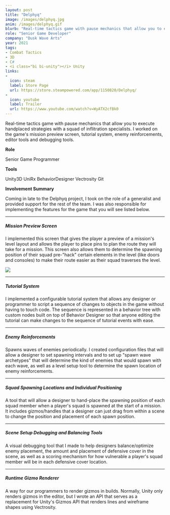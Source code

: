 ```yaml
---
layout: post
title: "Delphyq"
image: /images/delphyq.jpg
anim: /images/delphyq.gif
blurb: "Real-time tactics game with pause mechanics that allow you to execute handplaced strategies."
role: "Senior Game Developer"
company: "Dusk Wave Arts"
year: 2021
tags:
- Combat Tactics
- 3D
- C#
- <i class="bi bi-unity"></i> Unity
links:
-
  icon: steam
  label: Store Page
  url: https://store.steampowered.com/app/1150820/Delphyq/
-
  icon: youtube
  label: Trailer
  url: https://www.youtube.com/watch?v=WyATX2cfBk0
---
```


Real-time tactics game with pause mechanics that allow you to execute handplaced strategies with a squad of inflitration specialists. I worked on the game's mission preview screen, tutorial system, enemy reinforcements, editor tools and debugging tools.

<!--more-->

<div class="container-xl p-4 mb-3 fs-5 bg-dark-subtle rounded">
  <div class="row p-1">
    <div class="row">
      <div class="col-lg-4">
        <strong>Role</strong>
        <p>Senior Game Programmer</p>
        <strong>Tools</strong>
        <p>
          <span class="badge text-bg-secondary">Unity3D</span>
          <span class="badge text-bg-secondary">UniRx</span>
          <span class="badge text-bg-secondary">BehaviorDesigner</span>
          <span class="badge text-bg-secondary">Vectrosity</span>
          <span class="badge text-bg-secondary">Git</span>
        </p>
      </div>
      <div class="col-lg-8">
        <strong>Involvement Summary</strong>
        <p>Coming in late to the Delphyq project, I took on the role of a generalist and provided support for the rest of the team. I was also responsible for implementing the features for the game that you will see listed below.</p>
      </div>
    </div>
  </div>
</div>
<hr/>
<div class="row p-1">
  <div class="col-lg-5">
    <h5>Mission Preview Screen</h5>
    <p>I implemented this screen that gives the player a preview of a mission's level layout and allows the player to place pins to plan the route they will take for a mission. This screen also allows them to determine the spawning position of their squad pre-"hack" certain elements in the level (like doors and consoles) to make their route easier as their squad traverses the level.</p>
  </div>
  <div class="col-lg-7">
    <img src="/images/delphyq_corkboard.jpg" class="img-fluid">
  </div>
</div>

---

##### Tutorial System

I implemented a configurable tutorial system that allows any designer or programmer to script a sequence of changes to objects in the game without having to touch code. The sequence is represented in a behavior tree with custom nodes built on top of Behavior Designer so that anyone editing the tutorial can make changes to the sequence of tutorial events with ease.

---

##### Enemy Reinforcements

Spawns waves of enemies periodically. I created configuration files that will allow a designer to set spawning intervals and to set up "spawn wave archetypes" that will determine the kind of enemies that would spawn with each wave, as well as a level setup tool to determine the spawn location of enemy reinforcements.

---

##### Squad Spawning Locations and Individual Positioning

A tool that will allow a designer to hand-place the spawning position of each squad member when a player's squad is spawned at the start of a mission. It includes gizmos/handles that a designer can just drag from within a scene to change the position and placement of each spawn position.

---

##### Scene Setup Debugging and Balancing Tools

A visual debugging tool that I made to help designers balance/optimize enemy placement, the amount and placement of defensive cover in the scene, as well as a scoring mechanism for how vulnerable a player's squad member will be in each defensive cover location.

---

##### Runtime Gizmo Renderer

A way for our programmers to render gizmos in builds. Normally, Unity only renders gizmos in the editor, but I wrote an API that serves as a replacement for Unity's Gizmos API that renders lines and wireframe shapes using Vectrosity.